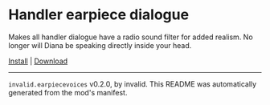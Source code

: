 # Handler earpiece dialogue

Makes all handler dialogue have a radio sound filter for added realism. No longer will Diana be speaking directly inside your head.

[Install](https://hitman-resources.netlify.app/smf-install-link/https://github.com/scrungofan/handler-dialogue/releases/latest/download/mod.framework.zip) | [Download](https://github.com/scrungofan/handler-dialogue/releases/latest/download/mod.framework.zip)

---

`invalid.earpiecevoices` v0.2.0, by invalid. This README was automatically generated from the mod's manifest.
